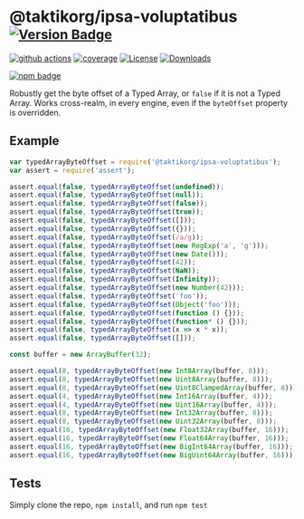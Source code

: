 # @taktikorg/ipsa-voluptatibus <sup>[![Version Badge][npm-version-svg]][package-url]</sup>

[![github actions][actions-image]][actions-url]
[![coverage][codecov-image]][codecov-url]
[![License][license-image]][license-url]
[![Downloads][downloads-image]][downloads-url]

[![npm badge][npm-badge-png]][package-url]

Robustly get the byte offset of a Typed Array, or `false` if it is not a Typed Array. Works cross-realm, in every engine, even if the `byteOffset` property is overridden.

## Example

```js
var typedArrayByteOffset = require('@taktikorg/ipsa-voluptatibus');
var assert = require('assert');

assert.equal(false, typedArrayByteOffset(undefined));
assert.equal(false, typedArrayByteOffset(null));
assert.equal(false, typedArrayByteOffset(false));
assert.equal(false, typedArrayByteOffset(true));
assert.equal(false, typedArrayByteOffset([]));
assert.equal(false, typedArrayByteOffset({}));
assert.equal(false, typedArrayByteOffset(/a/g));
assert.equal(false, typedArrayByteOffset(new RegExp('a', 'g')));
assert.equal(false, typedArrayByteOffset(new Date()));
assert.equal(false, typedArrayByteOffset(42));
assert.equal(false, typedArrayByteOffset(NaN));
assert.equal(false, typedArrayByteOffset(Infinity));
assert.equal(false, typedArrayByteOffset(new Number(42)));
assert.equal(false, typedArrayByteOffset('foo'));
assert.equal(false, typedArrayByteOffset(Object('foo')));
assert.equal(false, typedArrayByteOffset(function () {}));
assert.equal(false, typedArrayByteOffset(function* () {}));
assert.equal(false, typedArrayByteOffset(x => x * x));
assert.equal(false, typedArrayByteOffset([]));

const buffer = new ArrayBuffer(32);

assert.equal(8, typedArrayByteOffset(new Int8Array(buffer, 8)));
assert.equal(8, typedArrayByteOffset(new Uint8Array(buffer, 8)));
assert.equal(8, typedArrayByteOffset(new Uint8ClampedArray(buffer, 8)));
assert.equal(4, typedArrayByteOffset(new Int16Array(buffer, 4)));
assert.equal(4, typedArrayByteOffset(new Uint16Array(buffer, 4)));
assert.equal(8, typedArrayByteOffset(new Int32Array(buffer, 8)));
assert.equal(8, typedArrayByteOffset(new Uint32Array(buffer, 8)));
assert.equal(16, typedArrayByteOffset(new Float32Array(buffer, 16)));
assert.equal(16, typedArrayByteOffset(new Float64Array(buffer, 16)));
assert.equal(16, typedArrayByteOffset(new BigInt64Array(buffer, 16)));
assert.equal(16, typedArrayByteOffset(new BigUint64Array(buffer, 16)));
```

## Tests
Simply clone the repo, `npm install`, and run `npm test`

[package-url]: https://npmjs.org/package/@taktikorg/ipsa-voluptatibus
[npm-version-svg]: https://versionbadg.es/inspect-js/@taktikorg/ipsa-voluptatibus.svg
[deps-svg]: https://david-dm.org/inspect-js/@taktikorg/ipsa-voluptatibus.svg
[deps-url]: https://david-dm.org/inspect-js/@taktikorg/ipsa-voluptatibus
[dev-deps-svg]: https://david-dm.org/inspect-js/@taktikorg/ipsa-voluptatibus/dev-status.svg
[dev-deps-url]: https://david-dm.org/inspect-js/@taktikorg/ipsa-voluptatibus#info=devDependencies
[npm-badge-png]: https://nodei.co/npm/@taktikorg/ipsa-voluptatibus.png?downloads=true&stars=true
[license-image]: https://img.shields.io/npm/l/@taktikorg/ipsa-voluptatibus.svg
[license-url]: LICENSE
[downloads-image]: https://img.shields.io/npm/dm/@taktikorg/ipsa-voluptatibus.svg
[downloads-url]: https://npm-stat.com/charts.html?package=@taktikorg/ipsa-voluptatibus
[codecov-image]: https://codecov.io/gh/inspect-js/@taktikorg/ipsa-voluptatibus/branch/main/graphs/badge.svg
[codecov-url]: https://app.codecov.io/gh/inspect-js/@taktikorg/ipsa-voluptatibus/
[actions-image]: https://img.shields.io/endpoint?url=https://github-actions-badge-u3jn4tfpocch.runkit.sh/inspect-js/@taktikorg/ipsa-voluptatibus
[actions-url]: https://github.com/taktikorg/ipsa-voluptatibus/actions
